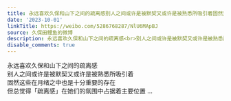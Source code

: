 ```yaml
---
title: 永远喜欢久保和山下之间的疏离感别人之间或许是被默契又或许是被熟悉所吸引着固然这些在月绪之中也是十分重要的存在但总觉得「疏离感」在她们的氛围中占据着主要...
date: '2023-10-01'
linkTitle: https://weibo.com/5286768287/NlU6MApBJ
source: 久保田鲤鱼的微博
description: 永远喜欢久保和山下之间的疏离感<br>别人之间或许是被默契又或许是被熟悉所吸引着<br>固然这些在月绪之中也是十分重要的存在<br>但总觉得「疏离感」在她们的氛围中占据着主要位置  ...
disable_comments: true
---
```

永远喜欢久保和山下之间的疏离感<br>别人之间或许是被默契又或许是被熟悉所吸引着<br>固然这些在月绪之中也是十分重要的存在<br>但总觉得「疏离感」在她们的氛围中占据着主要位置  ...